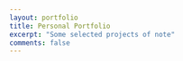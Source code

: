 ```yaml
---
layout: portfolio
title: Personal Portfolio
excerpt: "Some selected projects of note"
comments: false
---
```

